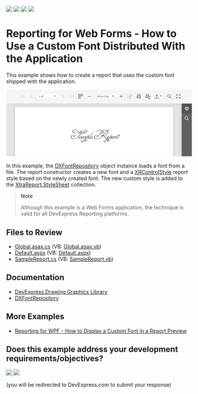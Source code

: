 <!-- default badges list -->
![](https://img.shields.io/endpoint?url=https://codecentral.devexpress.com/api/v1/VersionRange/128603777/23.2.3%2B)
[![](https://img.shields.io/badge/Open_in_DevExpress_Support_Center-FF7200?style=flat-square&logo=DevExpress&logoColor=white)](https://supportcenter.devexpress.com/ticket/details/E5198)
[![](https://img.shields.io/badge/📖_How_to_use_DevExpress_Examples-e9f6fc?style=flat-square)](https://docs.devexpress.com/GeneralInformation/403183)
[![](https://img.shields.io/badge/💬_Leave_Feedback-feecdd?style=flat-square)](#does-this-example-address-your-development-requirementsobjectives)
<!-- default badges end -->
# Reporting for Web Forms - How to Use a Custom Font Distributed With the Application

This example shows how to create a report that uses the custom font shipped with the application.

![Report with Custom Fonts](./Images/report-with-custom-fonts.png)

In this example, the [DXFontRepository](https://docs.devexpress.com/CoreLibraries/DevExpress.Drawing.DXFontRepository) object instance loads a font from a file. The report constructor creates a new font and a [XRControlStyle](https://docs.devexpress.com/XtraReports/DevExpress.XtraReports.UI.XRControlStyle) report style based on the newly created font. The new custom style is added to the [XtraReport.StyleSheet](https://docs.devexpress.com/XtraReports/DevExpress.XtraReports.UI.XtraReport.StyleSheet) collection.

> **Note**
>
> Although this example is a Web Forms application, the technique is valid for all DevExpress Reporting platforms.

## Files to Review

- [Global.asax.cs](CS/E5198/Global.asax.cs) (VB: [Global.asax.vb](VB/E5198/Global.asax.vb)) 
- [Default.aspx](CS/E5198/Default.aspx) (VB: [Default.aspx](VB/E5198/Default.aspx))  
- [SampleReport.cs](CS/E5198/SampleReport.cs) (VB: [SampleReport.vb](VB/E5198/SampleReport.vb))  
  
## Documentation

- [DevExpress.Drawing Graphics Library](https://docs.devexpress.com/CoreLibraries/404247/devexpress-drawing-library)
- [DXFontRepository](https://docs.devexpress.com/CoreLibraries/DevExpress.Drawing.DXFontRepository)

## More Examples

- [Reporting for WPF - How to Display a Custom Font in a Report Preview](https://github.com/DevExpress-Examples/reporting-wpf-use-private-custom-font-distributed-with-application)
<!-- feedback -->
## Does this example address your development requirements/objectives?

[<img src="https://www.devexpress.com/support/examples/i/yes-button.svg"/>](https://www.devexpress.com/support/examples/survey.xml?utm_source=github&utm_campaign=reporting-web-forms-use-custom-font-distributed-with-the-application&~~~was_helpful=yes) [<img src="https://www.devexpress.com/support/examples/i/no-button.svg"/>](https://www.devexpress.com/support/examples/survey.xml?utm_source=github&utm_campaign=reporting-web-forms-use-custom-font-distributed-with-the-application&~~~was_helpful=no)

(you will be redirected to DevExpress.com to submit your response)
<!-- feedback end -->
